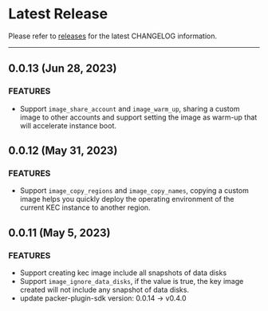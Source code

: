# Latest Release

Please refer to [releases](https://github.com/kingsoftcloud/packer-plugin-ksyun/releases) for the latest CHANGELOG information.

---
## 0.0.13 (Jun 28, 2023)

### FEATURES

* Support `image_share_account` and `image_warm_up`, sharing a custom image to other accounts and support setting the image as warm-up that will accelerate instance boot. 

## 0.0.12 (May 31, 2023)

### FEATURES

* Support `image_copy_regions` and `image_copy_names`, copying a custom image helps you quickly deploy the operating environment of the current KEC instance to another region.


## 0.0.11 (May 5, 2023)

### FEATURES
* Support creating kec image include all snapshots of data disks
* Support `image_ignore_data_disks`, if the value is true, the key image created will not include any snapshot of data disks.
* update packer-plugin-sdk version: 0.0.14 -> v0.4.0
